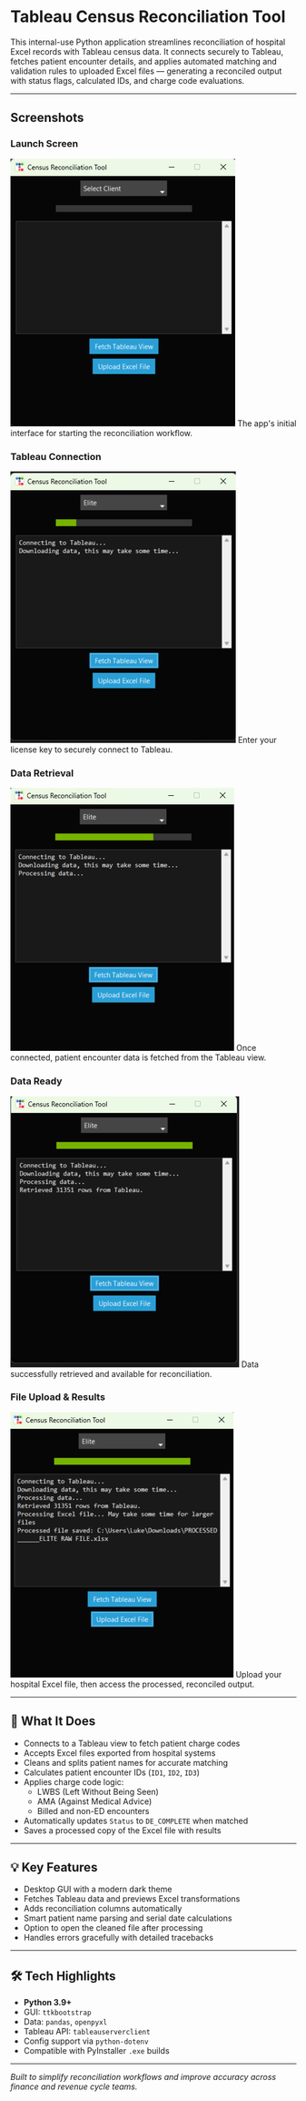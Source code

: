 # Tableau Census Reconciliation Tool

This internal-use Python application streamlines reconciliation of hospital Excel records with Tableau census data. It connects securely to Tableau, fetches patient encounter details, and applies automated matching and validation rules to uploaded Excel files — generating a reconciled output with status flags, calculated IDs, and charge code evaluations.

---

## Screenshots

### Launch Screen   
![Launch Screen](assets/ss1.png)
The app's initial interface for starting the reconciliation workflow. 

### Tableau Connection  
![Connecting to Tableau](assets/ss2.png)
Enter your license key to securely connect to Tableau.  

### Data Retrieval  
![Retrieving Data](assets/ss3.png)
Once connected, patient encounter data is fetched from the Tableau view.  

### Data Ready  
![Data Retrieved](assets/ss4.png)
Data successfully retrieved and available for reconciliation.  

### File Upload & Results   
![Processed Output](assets/ss5.png)
Upload your hospital Excel file, then access the processed, reconciled output.

---

## 📌 What It Does

- Connects to a Tableau view to fetch patient charge codes
- Accepts Excel files exported from hospital systems
- Cleans and splits patient names for accurate matching
- Calculates patient encounter IDs (`ID1`, `ID2`, `ID3`)
- Applies charge code logic:
  - LWBS (Left Without Being Seen)
  - AMA (Against Medical Advice)
  - Billed and non-ED encounters
- Automatically updates `Status` to `DE_COMPLETE` when matched
- Saves a processed copy of the Excel file with results

---

## 💡 Key Features

- Desktop GUI with a modern dark theme
- Fetches Tableau data and previews Excel transformations
- Adds reconciliation columns automatically
- Smart patient name parsing and serial date calculations
- Option to open the cleaned file after processing
- Handles errors gracefully with detailed tracebacks

---

## 🛠 Tech Highlights

- **Python 3.9+**
- GUI: `ttkbootstrap`
- Data: `pandas`, `openpyxl`
- Tableau API: `tableauserverclient`
- Config support via `python-dotenv`
- Compatible with PyInstaller `.exe` builds

---

_Built to simplify reconciliation workflows and improve accuracy across finance and revenue cycle teams._
